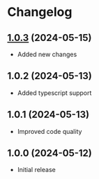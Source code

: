 # Changelog

## [1.0.3](https://github.com/SeonerVorteX/project-updater/compare/1.0.2...1.0.3) (2024-05-15)

-   Added new changes

## 1.0.2 (2024-05-13)

-   Added typescript support

## 1.0.1 (2024-05-13)

-   Improved code quality

## 1.0.0 (2024-05-12)

-   Initial release
